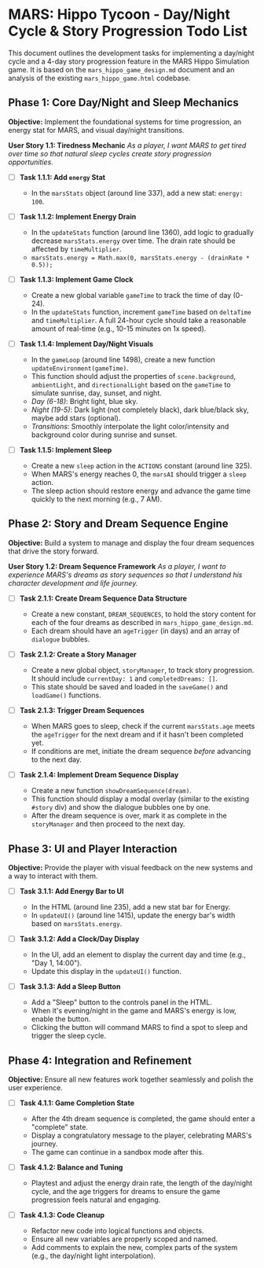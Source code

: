 # MARS: Hippo Tycoon - Day/Night Cycle & Story Progression Todo List

This document outlines the development tasks for implementing a day/night cycle and a 4-day story progression feature in the MARS Hippo Simulation game. It is based on the `mars_hippo_game_design.md` document and an analysis of the existing `mars_hippo_game.html` codebase.

## Phase 1: Core Day/Night and Sleep Mechanics

**Objective:** Implement the foundational systems for time progression, an energy stat for MARS, and visual day/night transitions.

**User Story 1.1: Tiredness Mechanic**
*As a player, I want MARS to get tired over time so that natural sleep cycles create story progression opportunities.*

- [ ] **Task 1.1.1: Add `energy` Stat**
    - In the `marsStats` object (around line 337), add a new stat: `energy: 100`.

- [ ] **Task 1.1.2: Implement Energy Drain**
    - In the `updateStats` function (around line 1360), add logic to gradually decrease `marsStats.energy` over time. The drain rate should be affected by `timeMultiplier`.
    - `marsStats.energy = Math.max(0, marsStats.energy - (drainRate * 0.5));`

- [ ] **Task 1.1.3: Implement Game Clock**
    - Create a new global variable `gameTime` to track the time of day (0-24). 
    - In the `updateStats` function, increment `gameTime` based on `deltaTime` and `timeMultiplier`. A full 24-hour cycle should take a reasonable amount of real-time (e.g., 10-15 minutes on 1x speed).

- [ ] **Task 1.1.4: Implement Day/Night Visuals**
    - In the `gameLoop` (around line 1498), create a new function `updateEnvironment(gameTime)`.
    - This function should adjust the properties of `scene.background`, `ambientLight`, and `directionalLight` based on the `gameTime` to simulate sunrise, day, sunset, and night.
    - *Day (6-18)*: Bright light, blue sky.
    - *Night (19-5)*: Dark light (not completely black), dark blue/black sky, maybe add stars (optional).
    - *Transitions*: Smoothly interpolate the light color/intensity and background color during sunrise and sunset.

- [ ] **Task 1.1.5: Implement Sleep**
    - Create a new `sleep` action in the `ACTIONS` constant (around line 325).
    - When MARS's energy reaches 0, the `marsAI` should trigger a `sleep` action.
    - The sleep action should restore energy and advance the game time quickly to the next morning (e.g., 7 AM).

## Phase 2: Story and Dream Sequence Engine

**Objective:** Build a system to manage and display the four dream sequences that drive the story forward.

**User Story 1.2: Dream Sequence Framework**
*As a player, I want to experience MARS's dreams as story sequences so that I understand his character development and life journey.*

- [ ] **Task 2.1.1: Create Dream Sequence Data Structure**
    - Create a new constant, `DREAM_SEQUENCES`, to hold the story content for each of the four dreams as described in `mars_hippo_game_design.md`.
    - Each dream should have an `ageTrigger` (in days) and an array of `dialogue` bubbles.

- [ ] **Task 2.1.2: Create a Story Manager**
    - Create a new global object, `storyManager`, to track story progression. It should include `currentDay: 1` and `completedDreams: []`.
    - This state should be saved and loaded in the `saveGame()` and `loadGame()` functions.

- [ ] **Task 2.1.3: Trigger Dream Sequences**
    - When MARS goes to sleep, check if the current `marsStats.age` meets the `ageTrigger` for the next dream and if it hasn't been completed yet.
    - If conditions are met, initiate the dream sequence *before* advancing to the next day.

- [ ] **Task 2.1.4: Implement Dream Sequence Display**
    - Create a new function `showDreamSequence(dream)`.
    - This function should display a modal overlay (similar to the existing `#story` div) and show the dialogue bubbles one by one.
    - After the dream sequence is over, mark it as complete in the `storyManager` and then proceed to the next day.

## Phase 3: UI and Player Interaction

**Objective:** Provide the player with visual feedback on the new systems and a way to interact with them.

- [ ] **Task 3.1.1: Add Energy Bar to UI**
    - In the HTML (around line 235), add a new stat bar for Energy.
    - In `updateUI()` (around line 1415), update the energy bar's width based on `marsStats.energy`.

- [ ] **Task 3.1.2: Add a Clock/Day Display**
    - In the UI, add an element to display the current day and time (e.g., "Day 1, 14:00").
    - Update this display in the `updateUI()` function.

- [ ] **Task 3.1.3: Add a Sleep Button**
    - Add a "Sleep" button to the controls panel in the HTML.
    - When it's evening/night in the game and MARS's energy is low, enable the button.
    - Clicking the button will command MARS to find a spot to sleep and trigger the sleep cycle.

## Phase 4: Integration and Refinement

**Objective:** Ensure all new features work together seamlessly and polish the user experience.

- [ ] **Task 4.1.1: Game Completion State**
    - After the 4th dream sequence is completed, the game should enter a "complete" state.
    - Display a congratulatory message to the player, celebrating MARS's journey.
    - The game can continue in a sandbox mode after this.

- [ ] **Task 4.1.2: Balance and Tuning**
    - Playtest and adjust the energy drain rate, the length of the day/night cycle, and the age triggers for dreams to ensure the game progression feels natural and engaging.

- [ ] **Task 4.1.3: Code Cleanup**
    - Refactor new code into logical functions and objects.
    - Ensure all new variables are properly scoped and named.
    - Add comments to explain the new, complex parts of the system (e.g., the day/night light interpolation).
